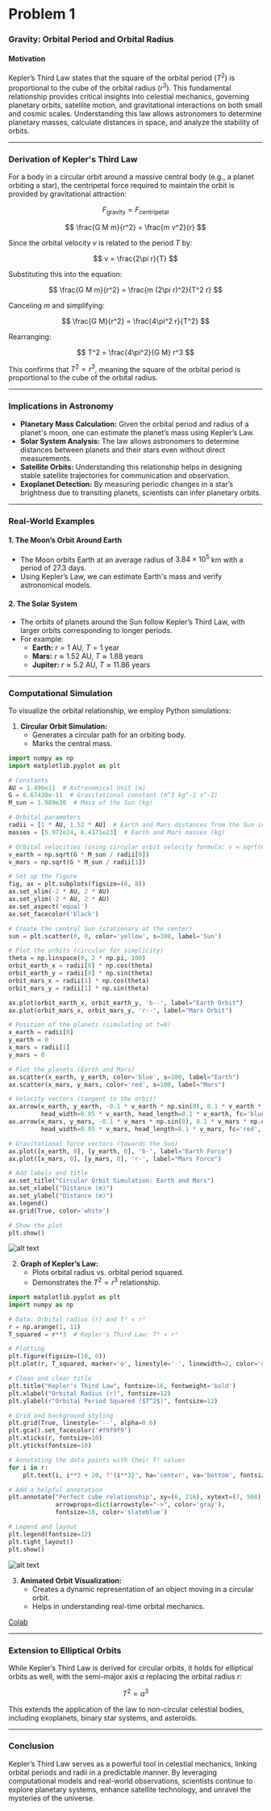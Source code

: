 # Problem 1

### **Gravity: Orbital Period and Orbital Radius**

#### **Motivation**
Kepler’s Third Law states that the square of the orbital period ($T^2$) is proportional to the cube of the orbital radius ($r^3$). This fundamental relationship provides critical insights into celestial mechanics, governing planetary orbits, satellite motion, and gravitational interactions on both small and cosmic scales. Understanding this law allows astronomers to determine planetary masses, calculate distances in space, and analyze the stability of orbits.

---

### **Derivation of Kepler's Third Law**
For a body in a circular orbit around a massive central body (e.g., a planet orbiting a star), the centripetal force required to maintain the orbit is provided by gravitational attraction:

$$
F_{\text{gravity}} = F_{\text{centripetal}}
$$

$$
\frac{G M m}{r^2} = \frac{m v^2}{r}
$$

Since the orbital velocity $v$ is related to the period $T$ by:

$$
v = \frac{2\pi r}{T}
$$

Substituting this into the equation:

$$
\frac{G M m}{r^2} = \frac{m (2\pi r)^2}{T^2 r}
$$

Canceling $m$ and simplifying:

$$
\frac{G M}{r^2} = \frac{4\pi^2 r}{T^2}
$$

Rearranging:

$$
T^2 = \frac{4\pi^2}{G M} r^3
$$

This confirms that $T^2 \propto r^3$, meaning the square of the orbital period is proportional to the cube of the orbital radius.

---

### **Implications in Astronomy**
- **Planetary Mass Calculation:** Given the orbital period and radius of a planet's moon, one can estimate the planet’s mass using Kepler’s Law.
- **Solar System Analysis:** The law allows astronomers to determine distances between planets and their stars even without direct measurements.
- **Satellite Orbits:** Understanding this relationship helps in designing stable satellite trajectories for communication and observation.
- **Exoplanet Detection:** By measuring periodic changes in a star’s brightness due to transiting planets, scientists can infer planetary orbits.

---

### **Real-World Examples**
#### **1. The Moon’s Orbit Around Earth**
- The Moon orbits Earth at an average radius of $3.84 \times 10^5$ km with a period of 27.3 days.
- Using Kepler’s Law, we can estimate Earth's mass and verify astronomical models.

#### **2. The Solar System**
- The orbits of planets around the Sun follow Kepler’s Third Law, with larger orbits corresponding to longer periods.
- For example:
  - **Earth:** $r = 1$ AU, $T = 1$ year
  - **Mars:** $r \approx 1.52$ AU, $T \approx 1.88$ years
  - **Jupiter:** $r \approx 5.2$ AU, $T \approx 11.86$ years

---

### **Computational Simulation**
To visualize the orbital relationship, we employ Python simulations:

1. **Circular Orbit Simulation:** 
   - Generates a circular path for an orbiting body.
   - Marks the central mass.

```python
import numpy as np
import matplotlib.pyplot as plt

# Constants
AU = 1.496e11  # Astronomical Unit (m)
G = 6.67430e-11  # Gravitational constant (m^3 kg^-1 s^-2)
M_sun = 1.989e30  # Mass of the Sun (kg)

# Orbital parameters
radii = [1 * AU, 1.52 * AU]  # Earth and Mars distances from the Sun in meters
masses = [5.972e24, 6.4171e23]  # Earth and Mars masses (kg)

# Orbital velocities (using circular orbit velocity formula: v = sqrt(G*M/r))
v_earth = np.sqrt(G * M_sun / radii[0])
v_mars = np.sqrt(G * M_sun / radii[1])

# Set up the figure
fig, ax = plt.subplots(figsize=(8, 8))
ax.set_xlim(-2 * AU, 2 * AU)
ax.set_ylim(-2 * AU, 2 * AU)
ax.set_aspect('equal')
ax.set_facecolor('black')

# Create the central Sun (stationary at the center)
sun = plt.scatter(0, 0, color='yellow', s=300, label='Sun')

# Plot the orbits (circular for simplicity)
theta = np.linspace(0, 2 * np.pi, 100)
orbit_earth_x = radii[0] * np.cos(theta)
orbit_earth_y = radii[0] * np.sin(theta)
orbit_mars_x = radii[1] * np.cos(theta)
orbit_mars_y = radii[1] * np.sin(theta)

ax.plot(orbit_earth_x, orbit_earth_y, 'b--', label="Earth Orbit")
ax.plot(orbit_mars_x, orbit_mars_y, 'r--', label="Mars Orbit")

# Position of the planets (simulating at t=0)
x_earth = radii[0]
y_earth = 0
x_mars = radii[1]
y_mars = 0

# Plot the planets (Earth and Mars)
ax.scatter(x_earth, y_earth, color='blue', s=100, label="Earth")
ax.scatter(x_mars, y_mars, color='red', s=100, label="Mars")

# Velocity vectors (tangent to the orbit)
ax.arrow(x_earth, y_earth, -0.1 * v_earth * np.sin(0), 0.1 * v_earth * np.cos(0),
         head_width=0.05 * v_earth, head_length=0.1 * v_earth, fc='blue', ec='blue')
ax.arrow(x_mars, y_mars, -0.1 * v_mars * np.sin(0), 0.1 * v_mars * np.cos(0),
         head_width=0.05 * v_mars, head_length=0.1 * v_mars, fc='red', ec='red')

# Gravitational force vectors (towards the Sun)
ax.plot([x_earth, 0], [y_earth, 0], 'b-', label="Earth Force")
ax.plot([x_mars, 0], [y_mars, 0], 'r-', label="Mars Force")

# Add labels and title
ax.set_title("Circular Orbit Simulation: Earth and Mars")
ax.set_xlabel("Distance (m)")
ax.set_ylabel("Distance (m)")
ax.legend()
ax.grid(True, color='white')

# Show the plot
plt.show()
```

![alt text](Untitled-2.png)

2. **Graph of Kepler’s Law:** 
   - Plots orbital radius vs. orbital period squared.
   - Demonstrates the $T^2 \propto r^3$ relationship.

```python
import matplotlib.pyplot as plt
import numpy as np

# Data: Orbital radius (r) and T² ∝ r³
r = np.arange(1, 11)
T_squared = r**3  # Kepler's Third Law: T² ∝ r³

# Plotting
plt.figure(figsize=(10, 6))
plt.plot(r, T_squared, marker='o', linestyle='-', linewidth=2, color='darkorange', label=r'$T^2 \propto r^3$')

# Clean and clear title
plt.title("Kepler's Third Law", fontsize=16, fontweight='bold')
plt.xlabel("Orbital Radius (r)", fontsize=12)
plt.ylabel(r"Orbital Period Squared ($T^2$)", fontsize=12)

# Grid and background styling
plt.grid(True, linestyle='--', alpha=0.6)
plt.gca().set_facecolor('#f9f9f9')
plt.xticks(r, fontsize=10)
plt.yticks(fontsize=10)

# Annotating the data points with their T² values
for i in r:
    plt.text(i, i**3 + 20, f"{i**3}", ha='center', va='bottom', fontsize=9, color='brown')

# Add a helpful annotation
plt.annotate("Perfect cube relationship", xy=(6, 216), xytext=(7, 500),
             arrowprops=dict(arrowstyle="->", color='gray'),
             fontsize=10, color='slateblue')

# Legend and layout
plt.legend(fontsize=12)
plt.tight_layout()
plt.show()
```

![alt text](Untitled-3.png)

3. **Animated Orbit Visualization:** 
   - Creates a dynamic representation of an object moving in a circular orbit.
   - Helps in understanding real-time orbital mechanics.

[Colab](https://colab.research.google.com/drive/1icEuLRckKuaCduUnGgaJcfvencpriOC_?usp=sharing)

---

### **Extension to Elliptical Orbits**
While Kepler’s Third Law is derived for circular orbits, it holds for elliptical orbits as well, with the semi-major axis $a$ replacing the orbital radius $r$:

$$
T^2 \propto a^3
$$

This extends the application of the law to non-circular celestial bodies, including exoplanets, binary star systems, and asteroids.

---

### **Conclusion**
Kepler’s Third Law serves as a powerful tool in celestial mechanics, linking orbital periods and radii in a predictable manner. By leveraging computational models and real-world observations, scientists continue to explore planetary systems, enhance satellite technology, and unravel the mysteries of the universe.
